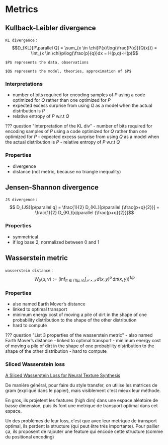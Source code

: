 # Metrics

## Kullback-Leibler divergence
`KL divergence`
: $$D_{KL}[P\parallel Q] = \sum_{x \in \chi}P(x)\log(\frac{P(x)}{Q(x)}) = \int_{x \in \chi}p\log(\frac{p}{q})dx = H(p,q)-H(p)$$

    $P$ represents the data, observations

    $Q$ represents the model, theories, approximation of $P$

### Interpretations

- number of bits required for encoding samples of $P$ using a code optimized for $Q$ rather than one optimized for $P$
- expected excess surprise from using $Q$ as a model when the actual distribution is $P$
- relative entropy of $P$ w.r.t $Q$

??? question "Interpretation of the KL div"
    - number of bits required for encoding samples of $P$ using a code optimized for $Q$ rather than one optimized for $P$
    - expected excess surprise from using $Q$ as a model when the actual distribution is $P$
    - relative entropy of $P$ w.r.t $Q$

### Properties

- divergence
- distance (not metric, because no triangle inequality)

## Jensen-Shannon divergence
`JS divergence`
: $$ D_{JS}[p\parallel q] = \frac{1}{2} D_{KL}[p\parallel {\frac{p+q}{2}}] + \frac{1}{2} D_{KL}[q\parallel {\frac{p+q}{2}}]$$

### Properties

- symmetrical
- if log base 2, normalized between 0 and 1

## Wasserstein metric
`wasserstein distance`
: $$W_p(\mu, \nu) := \left( \inf_{\pi \in \Pi(\mu, \nu)} \int_{\mathcal{X} \times \mathcal{X}} d(x, y)^p \, \mathrm{d}\pi(x, y) \right)^{1/p}$$

### Properties
- also named Earth Mover’s distance
- linked to optimal transport
- minimum energy cost of moving a pile of dirt in the shape of one probability distribution to the shape of the other distribution
- hard to compute

??? question "List 3 properties of the wasserstein metric"
    - also named Earth Mover’s distance
    - linked to optimal transport
    - minimum energy cost of moving a pile of dirt in the shape of one probability distribution to the shape of the other distribution
    - hard to compute

### Sliced Wasserstein loss

[A Sliced Wasserstein Loss for Neural Texture Synthesis](https://arxiv.org/pdf/2006.07229.pdf)

De manière général, pour faire du style transfer, on utilise les matrices de gram (expliqué dans le papier), mais visiblement c'est mieux leur méthode.

En gros, ils projetent les features (high dim) dans une espace aléatoire de basse dimension, puis ils font une metrique de transport optimal dans cet espace.

Un des problèmes de leur loss, c'est que avec leur metrique de transport optimal, ils perdent la structure (qui peut être très importante). Pour pallier ça, ils proposent de rajouter une feature qui encode cette structure (comme du positional encoding)
